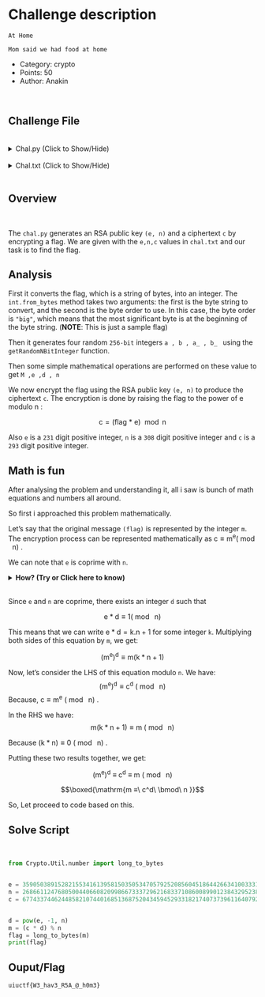 # Challenge description

```
At Home

Mom said we had food at home

```
* Category: crypto
* Points: 50
* Author: Anakin

<br>

## Challenge File

<br>

<details>
    <summary>Chal.py (Click to Show/Hide)</summary>

```py
from Crypto.Util.number import getRandomNBitInteger

flag = int.from_bytes(b"uiuctf{******************}", "big")

a = getRandomNBitInteger(256)
b = getRandomNBitInteger(256)
a_ = getRandomNBitInteger(256)
b_ = getRandomNBitInteger(256)

M = a * b - 1
e = a_ * M + a
d = b_ * M + b

n = (e * d - 1) // M

c = (flag * e) % n

print(f"{e = }")
print(f"{n = }")
print(f"{c = }")
```
</details>

<br>

<details>
    <summary>Chal.txt (Click to Show/Hide)</summary>
    
```
e = 359050389152821553416139581503505347057925208560451864426634100333116560422313639260283981496824920089789497818520105189684311823250795520058111763310428202654439351922361722731557743640799254622423104811120692862884666323623693713
n = 26866112476805004406608209986673337296216833710860089901238432952384811714684404001885354052039112340209557226256650661186843726925958125334974412111471244462419577294051744141817411512295364953687829707132828973068538495834511391553765427956458757286710053986810998890293154443240352924460801124219510584689
c = 67743374462448582107440168513687520434594529331821740737396116407928111043815084665002104196754020530469360539253323738935708414363005373458782041955450278954348306401542374309788938720659206881893349940765268153223129964864641817170395527170138553388816095842842667443210645457879043383345869

```

</details>

<br>

## Overview 
<br>

The `chal.py` generates an RSA public key `(e, n)` and a ciphertext `c` by encrypting a flag. We are given with the `e,n,c` values in `chal.txt` and our task is to find the flag.

## Analysis

First it converts the flag, which is a string of bytes, into an integer. The `int.from_bytes` method takes two arguments: the first is the byte string to convert, and the second is the byte order to use. In this case, the byte order is `"big"`, which means that the most significant byte is at the beginning of the byte string. (**NOTE**: This is just a sample flag)

Then it generates four random `256-bit` integers `a , b , a_ , b_ ` using the `getRandomNBitInteger` function.

Then some simple mathematical operations are performed on these value to get `M ,e ,d , n` 

We now encrypt the flag using the RSA public key `(e, n)` to produce the ciphertext `c`. The encryption is done by raising the flag to the power of e modulo n :

$$ \mathrm {c = (flag\ *\ e)\ \bmod n} $$

Also `e` is a `231` digit positive integer, `n` is a `308` digit positive integer and `c` is a `293` digit positive integer.


## Math is fun

After analysing the problem and understanding it, all i saw is bunch of math equations and numbers all around. 

So first i approached this problem mathematically.

Let’s say that the original message `(flag)` is represented by the integer `m`. The encryption process can be represented mathematically as $\mathrm{c ≡ m^e (\bmod\ n)}$ .

We can note that `e` is coprime with `n`.
<details>
    <summary> <b> How? (Try or Click here to know) </b> </summary>

<br>

In general, it is not guaranteed that any two randomly chosen integers will be coprime. However, in this specific case, we can prove that `e` and `n` are coprime based on how they are generated in chal.py.

Let’s take a closer look at how `e` and `n` are generated in `chal.py`. We have:

$$\mathrm{ M = a * b - 1}$$
$$\mathrm{ e = a\_ * M + a}$$
$$\mathrm{ d = b\_ * M + b}$$
$$\mathrm{ n = (e * d - 1)\ //\ M}$$

 From the above equation we can write

$$\mathrm{ e.d - 1 = k.M}$$

for some intger `k`.

$$\implies \mathrm{ e*d -1 = k(ab-1)}$$

$$\implies \mathrm{ e*d -1 = k.ab-k}$$
  
Now, let’s consider the greatest common divisor of `e` and `n`. 

Since `n` is a factor of $\mathrm{e.d - 1}$, we have 

$$\mathrm{gcd(e, n)\ |\ (e * d - 1)}$$

 From the equation above, we also have 

 $$\mathrm{(e * d - 1)\ |\ (k * a * b - k)}$$
 
Combining these two facts, we get:

$$\mathrm{gcd(e, n)\ |\ (k * a * b - k)}$$

Now, let’s assume for the sake of contradiction that $\mathrm{gcd(e, n) > 1}$ . This means that there exists a prime number `p` such that $\mathrm{p\ |\ gcd(e, n)}$ . 

Since $\mathrm{gcd(e, n)\ |\ (k * a * b - k)}$ , we also have $\mathrm{p\ |\ (k * a * b - k)}$ . This means that either $\mathrm{p\ |\ k}$ or $\mathrm{p\ |\ (a * b - 1)}$ .

If $\mathrm{p\ |\ k}$, then we can write $\mathrm{k = p * q}$ for some integer `q`. 

Substituting this into the equation above, we get:

 $$\mathrm{(e * d - 1) = p * q * a * b - p * q}$$
 
Since $\mathrm{p\ |\ (e * d - 1)}$ and $\mathrm{p\ |\ (p * q)}$ , it follows that $\mathrm{p\ |\ (q * a * b)}$ . 


This means that either $\mathrm{p\ |\ q}$ , or $\mathrm{p\ |\ a}$ , or $\mathrm{p\ |\ b}$ .

If $\mathrm{p\ |\ q}$ , then we can write $\mathrm{q = p * r}$ for some integer `r`. Substituting this into the equation above, we get:
 $$\mathrm{(e * d - 1) = p^2 * r * a * b - p^2 * r}$$
 
  Since both terms on the right-hand side are divisible by $\mathrm{p^2}$, it follows that $\mathrm{(e*d-1)}$ is divisible by $\mathrm{p^2}$ .
  
   However, this contradicts our assumption that `p` is a prime divisor of $\mathrm{gcd(e,n)}$ , since if $\mathrm{gcd(e,n)}$ is divisible by $\mathrm{p^2}$ then it must be divisible by `p` as well.

If either $\mathrm{p\ |\ a}$ or $\mathrm{p\ |\ b}$ then since $\mathrm{e=a\_\ . M+a}$ and $\mathrm{M=a*b-1}$ it follows that `e` is divisible by `p`. However this contradicts our assumption that $\mathrm{gcd(e,n)>1}$ since if `e` is divisible by `p` then $\mathrm{gcd(e,n)}$ must be divisible by `p` as well.

Therefore, our assumption that $\mathrm{gcd(e,n)>1}$ must be false. This means that $\mathrm{gcd(e,n)=1}$ and hence `e` and `n` are coprime.


</details>

<br>

Since `e` and `n` are coprime, there exists an integer `d` such that

$$\mathrm{e*d ≡ 1 (\bmod\ n)}$$

This means that we can write $\mathrm{e*d = k.n + 1}$ for some integer `k`. Multiplying both sides of this equation by `m`, we get:

 $$ \mathrm{(m^e)^d ≡ m  (k*n + 1)} $$

Now, let’s consider the LHS of this equation modulo `n`. 
We have: 
$$\mathrm{(m^e)^d ≡ c^d\ (\bmod\ n)}$$ 
Because, $\mathrm{c ≡ m^e\ (\bmod\ n)}$ .

In the RHS we have: 
$$\mathrm{m (k*n + 1) ≡ m\ (\bmod\ n)}$$ 

Because $\mathrm{(k*n) ≡ 0\ (\bmod\ n)}$ .

Putting these two results together, we get: 

$$\mathrm{(m^e)^d\ ≡\ c^d\ ≡\ m\ (\bmod\ n)}$$

$$\boxed{\mathrm{m ≡\ c^d\ \bmod\ n }}$$

So, Let proceed to code based on this.

## Solve Script
<br>

```py
from Crypto.Util.number import long_to_bytes


e = 359050389152821553416139581503505347057925208560451864426634100333116560422313639260283981496824920089789497818520105189684311823250795520058111763310428202654439351922361722731557743640799254622423104811120692862884666323623693713
n = 26866112476805004406608209986673337296216833710860089901238432952384811714684404001885354052039112340209557226256650661186843726925958125334974412111471244462419577294051744141817411512295364953687829707132828973068538495834511391553765427956458757286710053986810998890293154443240352924460801124219510584689
c = 67743374462448582107440168513687520434594529331821740737396116407928111043815084665002104196754020530469360539253323738935708414363005373458782041955450278954348306401542374309788938720659206881893349940765268153223129964864641817170395527170138553388816095842842667443210645457879043383345869


d = pow(e, -1, n)
m = (c * d) % n
flag = long_to_bytes(m)
print(flag)
```

## Ouput/Flag

`uiuctf{W3_hav3_R5A_@_h0m3}`



 

